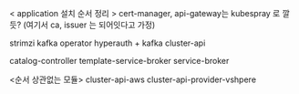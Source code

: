 < application 설치 순서 정리 >
cert-manager, api-gateway는 kubespray 로 깔듯? (여기서 ca, issuer 는 되어잇다고 가정)

strimzi kafka operator
hyperauth + kafka
cluster-api

catalog-controller
template-service-broker
service-broker


<순서 상관없는 모듈>
cluster-api-aws
cluster-api-provider-vshpere





